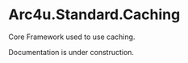 # Arc4u.Standard.Caching

Core Framework used to use caching.

Documentation is under construction.
